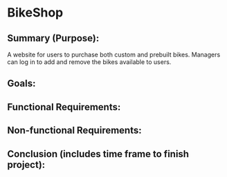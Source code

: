 # BikeShop
## Summary (Purpose): 

A website for users to purchase both custom and prebuilt bikes. Managers can log in to add and remove the bikes available to users.  

## Goals:  

 

## Functional Requirements: 

 

## Non-functional Requirements: 

 

## Conclusion (includes time frame to finish project): 